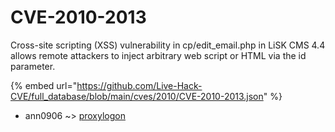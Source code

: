 # CVE-2010-2013

Cross-site scripting (XSS) vulnerability in cp/edit_email.php in LiSK CMS 4.4 allows remote attackers to inject arbitrary web script or HTML via the id parameter.

{% embed url="https://github.com/Live-Hack-CVE/full_database/blob/main/cves/2010/CVE-2010-2013.json" %}


* ann0906 ~> [proxylogon](https://www.alice-snow.ru/2010/database/cve-2010-2013/proxylogon-ann0906)
